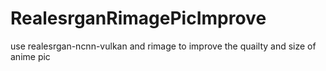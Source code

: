 # RealesrganRimagePicImprove
use realesrgan-ncnn-vulkan and rimage to improve the quailty and size of anime pic
